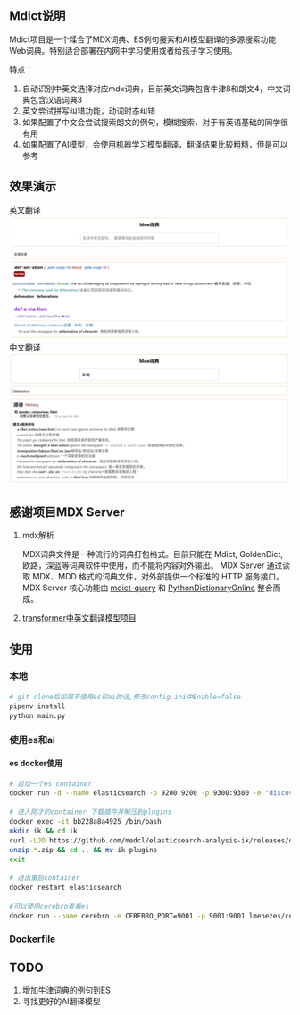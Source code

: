 ## Mdict说明

Mdict项目是一个糅合了MDX词典、ES例句搜索和AI模型翻译的多源搜索功能Web词典。特别适合部署在内网中学习使用或者给孩子学习使用。

特点：

1. 自动识别中英文选择对应mdx词典，目前英文词典包含牛津8和朗文4，中文词典包含汉语词典3
2. 英文尝试拼写纠错功能，动词时态纠错
3. 如果配置了中文会尝试搜索朗文的例句，模糊搜索，对于有英语基础的同学很有用
4. 如果配置了AI模型，会使用机器学习模型翻译，翻译结果比较粗糙，但是可以参考

## 效果演示

英文翻译
![英文翻译](screenshots/en_example.png)
中文翻译
![中文翻译](screenshots/zh_example.png)

## 感谢项目MDX Server

1. mdx解析

   MDX词典文件是一种流行的词典打包格式。目前只能在 Mdict, GoldenDict, 欧路，深蓝等词典软件中使用，而不能将内容对外输出。
   MDX Server 通过读取 MDX、MDD 格式的词典文件，对外部提供一个标准的 HTTP 服务接口。
   MDX Server 核心功能由 [mdict-query](https://github.com/mmjang/mdict-query)
   和 [PythonDictionaryOnline](https://github.com/amazon200code/PythonDictionaryOnline) 整合而成。

2. [transformer中英文翻译模型项目](https://huggingface.co/Helsinki-NLP)

## 使用

### 本地

```bash
# git clone后如果不使用es和ai的话,修改config.ini中Enable=false
pipenv install
python main.py
```

### 使用es和ai

#### es docker使用

```bash
# 启动一个es container
docker run -d --name elasticsearch -p 9200:9200 -p 9300:9300 -e "discovery.type=single-node" elasticsearch:7.17.1

# 进入刚才的container 下载插件并解压到plugins
docker exec -it bb228a8a4925 /bin/bash
mkdir ik && cd ik
curl -LJO https://github.com/medcl/elasticsearch-analysis-ik/releases/download/v7.17.1/elasticsearch-analysis-ik-7.17.1.zip
unzip *.zip && cd .. && mv ik plugins
exit

# 退出重启container
docker restart elasticsearch

#可以使用cerebro查看es
docker run --name cerebro -e CEREBRO_PORT=9001 -p 9001:9001 lmenezes/cerebro
```

### Dockerfile

## TODO

1. 增加牛津词典的例句到ES
2. 寻找更好的AI翻译模型